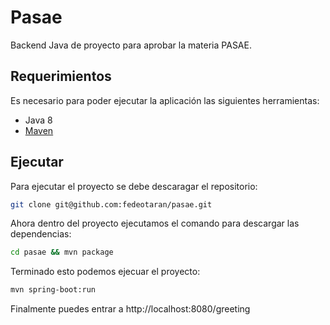 # Pasae
Backend Java de proyecto para aprobar la materia PASAE.

Requerimientos
--------------
Es necesario para poder ejecutar la aplicación las siguientes herramientas:
* Java 8
* [Maven](https://maven.apache.org/)

Ejecutar
--------
Para ejecutar el proyecto se debe descaragar el repositorio:
```bash
git clone git@github.com:fedeotaran/pasae.git 
```
Ahora dentro del proyecto ejecutamos el comando para descargar las dependencias:
```bash
cd pasae && mvn package
```
Terminado esto podemos ejecuar el proyecto:
```bash
mvn spring-boot:run
```
Finalmente puedes entrar a http://localhost:8080/greeting

